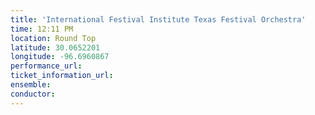```yaml
---
title: 'International Festival Institute Texas Festival Orchestra'
time: 12:11 PM
location: Round Top
latitude: 30.0652201
longitude: -96.6960867
performance_url: 
ticket_information_url: 
ensemble: 
conductor: 
---
```

